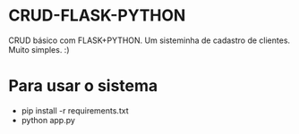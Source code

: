 # CRUD-FLASK-PYTHON
CRUD básico com FLASK+PYTHON. Um sisteminha de cadastro de clientes. Muito simples. :) 

# Para usar o sistema
  * pip install -r requirements.txt
  * python app.py
